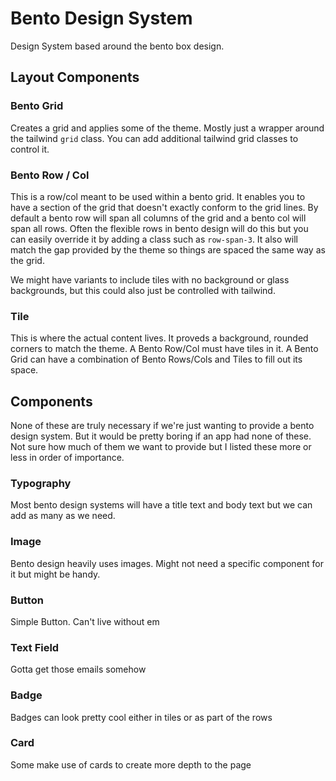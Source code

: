 # Bento Design System

Design System based around the bento box design.

## Layout Components

### Bento Grid

Creates a grid and applies some of the theme. Mostly just a wrapper around the tailwind `grid` class. You can add additional tailwind grid classes to control it.

### Bento Row / Col

This is a row/col meant to be used within a bento grid. It enables you to have a section of the grid that doesn't exactly conform to the grid lines. By default a bento row will span all columns of the grid and a bento col will span all rows. Often the flexible rows in bento design will do this but you can easily override it by adding a class such as `row-span-3`. It also will match the gap provided by the theme so things are spaced the same way as the grid.

We might have variants to include tiles with no background or glass backgrounds, but this could also just be controlled with tailwind.

### Tile

This is where the actual content lives. It proveds a background, rounded corners to match the theme. A Bento Row/Col must have tiles in it. A Bento Grid can have a combination of Bento Rows/Cols and Tiles to fill out its space.

## Components

None of these are truly necessary if we're just wanting to provide a bento design system. But it would be pretty boring if an app had none of these. Not sure how much of them we want to provide but I listed these more or less in order of importance.

### Typography

Most bento design systems will have a title text and body text but we can add as many as we need.

### Image

Bento design heavily uses images. Might not need a specific component for it but might be handy.

### Button

Simple Button. Can't live without em

### Text Field

Gotta get those emails somehow

### Badge

Badges can look pretty cool either in tiles or as part of the rows

### Card

Some make use of cards to create more depth to the page

